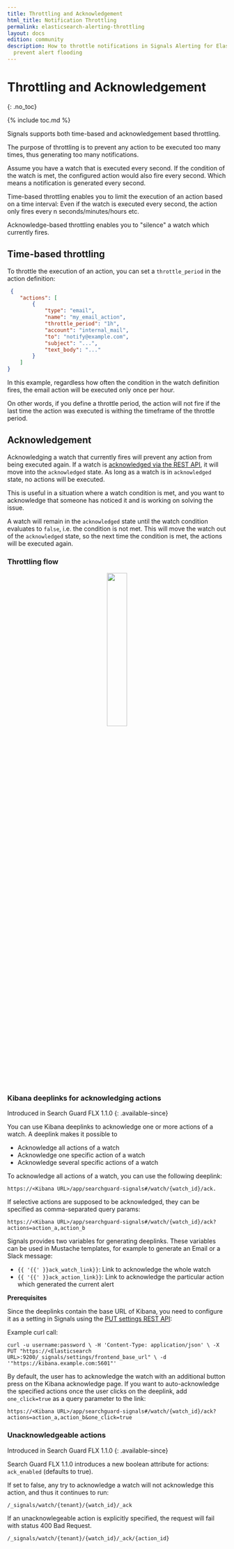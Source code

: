 ```yaml
---
title: Throttling and Acknowledgement
html_title: Notification Throttling
permalink: elasticsearch-alerting-throttling
layout: docs
edition: community
description: How to throttle notifications in Signals Alerting for Elasticsearch to
  prevent alert flooding
---
```

<!--- Copyright 2022 floragunn GmbH -->

# Throttling and Acknowledgement
{: .no_toc}

{% include toc.md %}

Signals supports both time-based and acknowledgement based throttling.

The purpose of throttling is to prevent any action to be executed too many times, thus generating too many notifications.

Assume you have a watch that is executed every second. If the condition of the watch is met, the configured action would also fire every second. Which means a notification is generated every second.

Time-based throttling enables you to limit the execution of an action based on a time interval: Even if the watch is executed every second, the action only fires every n seconds/minutes/hours etc.

Acknowledge-based throttling enables you to "silence" a watch which currently fires.  

## Time-based throttling

To throttle the execution of an action, you can set a `throttle_period` in the action definition:

```json
 {
	"actions": [
		{
			"type": "email",
			"name": "my_email_action",
			"throttle_period": "1h",
			"account": "internal_mail",
			"to": "notify@example.com",
			"subject": "...",
			"text_body": "..."
		}
	]
}
```

In this example, regardless how often the condition in the watch definition fires, the email action will be executed only once per hour.

On other words, if you define a throttle period, the action will not fire if the last time the action was executed is withing the timeframe of the throttle period.

## Acknowledgement

Acknowledging a watch that currently fires will prevent any action from being executed again. If a watch is [acknowledged via the REST API](rest_api_watch_acknowledge.md), it will move into the `acknowledged` state. As long as a watch is in `acknowledged` state, no actions will be executed.

This is useful in a situation where a watch condition is met, and you want to acknowledge that someone has noticed it and is working on solving the issue. 

A watch will remain in the `acknowledged` state until the watch condition evaluates to `false`, i.e. the condition is not met. This will move the watch out of the `acknowledged` state, so the next time the condition is met, the actions will be executed again.

### Throttling flow

<p align="center">
<img src="throttling.png" style="width: 30%" class="md_image"/>
</p>

### Kibana deeplinks for acknowledging actions

Introduced in Search Guard FLX 1.1.0
{: .available-since}

You can use Kibana deeplinks to acknowledge one or more actions of a watch. A deeplink makes it possible to

- Acknowledge all actions of a watch
- Acknowledge one specific action of a watch
- Acknowledge several specific actions of a watch

To acknowledge all actions of a watch, you can use the following deeplink:

```
https://<Kibana URL>/app/searchguard-signals#/watch/{watch_id}/ack. 
```

If selective actions are supposed to be acknowledged, they can be specified as comma-separated query params:

```
https://<Kibana URL>/app/searchguard-signals#/watch/{watch_id}/ack?actions=action_a,action_b
```

Signals provides two variables for generating deeplinks. These variables can be used in Mustache templates, for example to generate
an Email or a Slack message:

* `{{ '{{' }}ack_watch_link}}`: Link to acknowledge the whole watch
* `{{ '{{' }}ack_action_link}}`: Link to acknowledge the particular action which generated the current alert

**Prerequisites**

Since the deeplinks contain the base URL of Kibana, you need to configure it as a setting in Signals using the [PUT settings REST API](elasticsearch-alerting-rest-api-settings-put):

Example curl call:

``
curl -u username:password \
  -H 'Content-Type: application/json' \
  -X PUT "https://<Elasticsearch URL>:9200/_signals/settings/frontend_base_url" \
  -d '"https://kibana.example.com:5601"'
``

By default, the user has to acknowledge the watch with an additional button press on the Kibana acknowledge page.
If you want to auto-acknowledge the specified actions once the user clicks on the deeplink, add `one_click=true` as a query parameter to the link:

```
https://<Kibana URL>/app/searchguard-signals#/watch/{watch_id}/ack?actions=action_a,action_b&one_click=true
```

### Unacknowledgeable actions

Introduced in Search Guard FLX 1.1.0
{: .available-since}

Search Guard FLX 1.1.0 introduces a new boolean attribute for actions: `ack_enabled` (defaults to true).

If set to false, any try to acknowledge a watch will not acknowledge this action, and thus it continues to run:

```
/_signals/watch/{tenant}/{watch_id}/_ack 
```

If an unacknowlegeable action is explicitly specified, the request will fail with status 400 Bad Request.

```
/_signals/watch/{tenant}/{watch_id}/_ack/{action_id}
```

